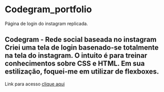 # Codegram_portfolio
Página de login do instagram replicada.


<h2>Codegram - Rede social baseada no instagram
Criei uma tela de login basenado-se totalmente na tela do instagram. O intuito é para treinar conhecimentos sobre CSS e HTML. Em sua estilização, foquei-me em utilizar de flexboxes.</h2>

<p>Link para acesso <a href="https://jonatasmss.github.io/Codegram_portfolio/"> clique aqui</a> </p>

